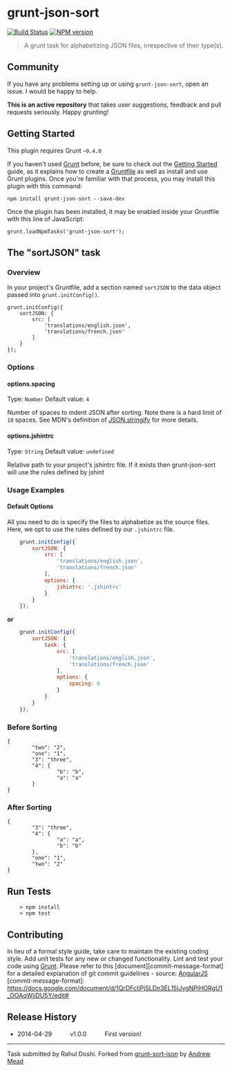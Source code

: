 # grunt-json-sort

[![Build Status](https://travis-ci.org/doshprompt/grunt-json-sort.svg?branch=master)](https://travis-ci.org/doshprompt/grunt-json-sort)
[![NPM version](https://badge.fury.io/js/grunt-json-sort.svg)](http://badge.fury.io/js/grunt-json-sort)

> A grunt task for alphabetizing JSON files, irrespective of their type(s).

## Community

If you have any problems setting up or using `grunt-json-sort`, open an issue. I would be happy to help.

**This is an active repository** that takes user suggestions, feedback and pull requests seriously. Happy grunting!

## Getting Started
This plugin requires Grunt `~0.4.0`

If you haven't used [Grunt](http://gruntjs.com/) before, be sure to check out the [Getting Started](http://gruntjs.com/getting-started) guide, as it explains how to create a [Gruntfile](http://gruntjs.com/sample-gruntfile) as well as install and use Grunt plugins. Once you're familiar with that process, you may install this plugin with this command:

	npm install grunt-json-sort --save-dev

Once the plugin has been installed, it may be enabled inside your Gruntfile with this line of JavaScript:

	grunt.loadNpmTasks('grunt-json-sort');

## The "sortJSON" task

### Overview
In your project's Gruntfile, add a section named `sortJSON` to the data object passed into `grunt.initConfig()`.

	grunt.initConfig({
		sortJSON: {
			src: [
				'translations/english.json',
				'translations/french.json'
			]
		}
	});
	
### Options

#### options.spacing
Type: `Number`
Default value: `4`

Number of spaces to indent JSON after sorting. Note there is a hard limit of `10` spaces.
See MDN's definition of [JSON.stringify](https://developer.mozilla.org/en-US/docs/Web/JavaScript/Reference/Global_Objects/JSON/stringify#Parameters) for more details.

#### options.jshintrc

Type: `String`
Default value: `undefined`

Relative path to your project's jshintrc file.
If it exists then grunt-json-sort will use the rules defined by jshint
	
### Usage Examples

#### Default Options

All you need to do is specify the files to alphabetize as the source files. Here, we opt to use the rules defined by our ``.jshintrc`` file.

```js
	grunt.initConfig({
		sortJSON: {
			src: [
				'translations/english.json',
				'translations/french.json'
			],
			options: {
				jshintrc: '.jshintrc'
			}
		}
	});
```

**or**

```js
	grunt.initConfig({
		sortJSON: {
			task: {
				src: [
					'translations/english.json',
					'translations/french.json'
				],
				options: {
					spacing: 6
				}
			}
		}
	});
```

### Before Sorting 

	{
			"two": "2",
			"one": "1",
			"3": "three",
			"4": {
					"b": "b",
					"a": "a"
			}
	}

### After Sorting

	{
			"3": "three",
			"4": {
					"a": "a",
					"b": "b"
			},
			"one": "1",
			"two": "2"
	}

## Run Tests

		> npm install
		> npm test

## Contributing

In lieu of a formal style guide, take care to maintain the existing coding style.
Add unit tests for any new or changed functionality. Lint and test your code using [Grunt](http://gruntjs.com/).
Please refer to this [document][commit-message-format] for a detailed explanation of git commit guidelines - source: [AngularJS](https://angualrjs.org)
[commit-message-format]: https://docs.google.com/document/d/1QrDFcIiPjSLDn3EL15IJygNPiHORgU1_OOAqWjiDU5Y/edit#

## Release History

 * 2014-04-29   v1.0.0   First version!

---

Task submitted by Rahul Doshi.
Forked from [grunt-sort-json](https://www.npmjs.org/package/grunt-sort-json) by [Andrew Mead](http://www.andrewjmead.com)
